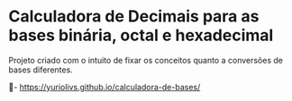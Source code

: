 # Calculadora de Decimais para as bases binária, octal e hexadecimal

Projeto criado com o intuito de fixar os conceitos quanto a conversões de bases diferentes.

🔗- https://yuriolivs.github.io/calculadora-de-bases/ 
